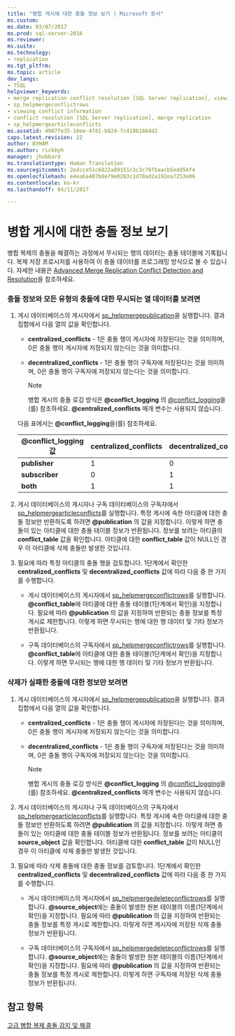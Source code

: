 ```yaml
---
title: "병합 게시에 대한 충돌 정보 보기 | Microsoft 문서"
ms.custom: 
ms.date: 03/07/2017
ms.prod: sql-server-2016
ms.reviewer: 
ms.suite: 
ms.technology:
- replication
ms.tgt_pltfrm: 
ms.topic: article
dev_langs:
- TSQL
helpviewer_keywords:
- merge replication conflict resolution [SQL Server replication], viewing conflicts
- sp_helpmergeconflictrows
- viewing conflict information
- conflict resolution [SQL Server replication], merge replication
- sp_helpmergearticleconflicts
ms.assetid: 4907fe35-10ee-4f81-b924-fc419b1864d2
caps.latest.revision: 22
author: BYHAM
ms.author: rickbyh
manager: jhubbard
ms.translationtype: Human Translation
ms.sourcegitcommit: 2edcce51c6822a89151c3c3c76fbaacb5edd54f4
ms.openlocfilehash: e4ea6a407b8e79e0263c1d78ad2a192ea7253e06
ms.contentlocale: ko-kr
ms.lasthandoff: 04/11/2017

---
```

# <a name="view-conflict-information-for-merge-publications"></a>병합 게시에 대한 충돌 정보 보기
  병합 복제의 충돌을 해결하는 과정에서 무시되는 행의 데이터는 충돌 테이블에 기록됩니다. 복제 저장 프로시저를 사용하여 이 충돌 데이터를 프로그래밍 방식으로 볼 수 있습니다. 자세한 내용은 [Advanced Merge Replication Conflict Detection and Resolution](../../relational-databases/replication/merge/advanced-merge-replication-conflict-detection-and-resolution.md)을 참조하세요.  
  
### <a name="to-view-conflict-information-and-losing-row-data-for-all-types-of-conflicts"></a>충돌 정보와 모든 유형의 충돌에 대한 무시되는 열 데이터를 보려면  
  
1.  게시 데이터베이스의 게시자에서 [sp_helpmergepublication](../../relational-databases/system-stored-procedures/sp-helpmergepublication-transact-sql.md)을 실행합니다. 결과 집합에서 다음 열의 값을 확인합니다.  
  
    -   **centralized_conflicts** - 1은 충돌 행이 게시자에 저장된다는 것을 의미하며, 0은 충돌 행이 게시자에 저장되지 않는다는 것을 의미합니다.  
  
    -   **decentralized_conflicts** - 1은 충돌 행이 구독자에 저장된다는 것을 의미하며, 0은 충돌 행이 구독자에 저장되지 않는다는 것을 의미합니다.  
  
        > [!NOTE]  
        >  병합 게시의 충돌 로깅 방식은 **@conflict_logging** 의 [@conflict_logging](../../relational-databases/system-stored-procedures/sp-addmergepublication-transact-sql.md)을(를) 참조하세요. **@centralized_conflicts** 매개 변수는 사용되지 않습니다.  
  
     다음 표에서는 **@conflict_logging**을(를) 참조하세요.  
  
    |@conflict_logging 값|centralized_conflicts|decentralized_conflicts|  
    |------------------------------|----------------------------|------------------------------|  
    |**publisher**|1|0|  
    |**subscriber**|0|1|  
    |**both**|1|1|  
  
2.  게시 데이터베이스의 게시자나 구독 데이터베이스의 구독자에서 [sp_helpmergearticleconflicts](../../relational-databases/system-stored-procedures/sp-helpmergearticleconflicts-transact-sql.md)를 실행합니다. 특정 게시에 속한 아티클에 대한 충돌 정보만 반환하도록 하려면 **@publication** 의 값을 지정합니다. 이렇게 하면 충돌이 있는 아티클에 대한 충돌 테이블 정보가 반환됩니다. 정보를 보려는 아티클의 **conflict_table** 값을 확인합니다. 아티클에 대한 **conflict_table** 값이 NULL인 경우 이 아티클에 삭제 충돌만 발생한 것입니다.  
  
3.  필요에 따라 특정 아티클의 충돌 행을 검토합니다. 1단계에서 확인한 **centralized_conflicts** 및 **decentralized_conflicts** 값에 따라 다음 중 한 가지를 수행합니다.  
  
    -   게시 데이터베이스의 게시자에서 [sp_helpmergeconflictrows](../../relational-databases/system-stored-procedures/sp-helpmergeconflictrows-transact-sql.md)를 실행합니다. **@conflict_table**에 아티클에 대한 충돌 테이블(1단계에서 확인)을 지정합니다. 필요에 따라 **@publication** 의 값을 지정하여 반환되는 충돌 정보를 특정 게시로 제한합니다. 이렇게 하면 무시되는 행에 대한 행 데이터 및 기타 정보가 반환됩니다.  
  
    -   구독 데이터베이스의 구독자에서 [sp_helpmergeconflictrows](../../relational-databases/system-stored-procedures/sp-helpmergeconflictrows-transact-sql.md)를 실행합니다. **@conflict_table**에 아티클에 대한 충돌 테이블(1단계에서 확인)을 지정합니다. 이렇게 하면 무시되는 행에 대한 행 데이터 및 기타 정보가 반환됩니다.  
  
### <a name="to-view-information-only-on-conflicts-where-the-delete-failed"></a>삭제가 실패한 충돌에 대한 정보만 보려면  
  
1.  게시 데이터베이스의 게시자에서 [sp_helpmergepublication](../../relational-databases/system-stored-procedures/sp-helpmergepublication-transact-sql.md)을 실행합니다. 결과 집합에서 다음 열의 값을 확인합니다.  
  
    -   **centralized_conflicts** - 1은 충돌 행이 게시자에 저장된다는 것을 의미하며, 0은 충돌 행이 게시자에 저장되지 않는다는 것을 의미합니다.  
  
    -   **decentralized_conflicts** - 1은 충돌 행이 구독자에 저장된다는 것을 의미하며, 0은 충돌 행이 구독자에 저장되지 않는다는 것을 의미합니다.  
  
        > [!NOTE]  
        >  병합 게시의 충돌 로깅 방식은 **@conflict_logging** 의 [@conflict_logging](../../relational-databases/system-stored-procedures/sp-addmergepublication-transact-sql.md)을(를) 참조하세요. **@centralized_conflicts** 매개 변수는 사용되지 않습니다.  
  
2.  게시 데이터베이스의 게시자나 구독 데이터베이스의 구독자에서 [sp_helpmergearticleconflicts](../../relational-databases/system-stored-procedures/sp-helpmergearticleconflicts-transact-sql.md)를 실행합니다. 특정 게시에 속한 아티클에 대한 충돌 정보만 반환하도록 하려면 **@publication** 의 값을 지정합니다. 이렇게 하면 충돌이 있는 아티클에 대한 충돌 테이블 정보가 반환됩니다. 정보를 보려는 아티클의 **source_object** 값을 확인합니다. 아티클에 대한 **conflict_table** 값이 NULL인 경우 이 아티클에 삭제 충돌만 발생한 것입니다.  
  
3.  필요에 따라 삭제 충돌에 대한 충돌 정보를 검토합니다. 1단계에서 확인한 **centralized_conflicts** 및 **decentralized_conflicts** 값에 따라 다음 중 한 가지를 수행합니다.  
  
    -   게시 데이터베이스의 게시자에서 [sp_helpmergedeleteconflictrows](../../relational-databases/system-stored-procedures/sp-helpmergedeleteconflictrows-transact-sql.md)를 실행합니다. **@source_object**에는 충돌이 발생한 원본 테이블의 이름(1단계에서 확인)을 지정합니다. 필요에 따라 **@publication** 의 값을 지정하여 반환되는 충돌 정보를 특정 게시로 제한합니다. 이렇게 하면 게시자에 저장된 삭제 충돌 정보가 반환됩니다.  
  
    -   구독 데이터베이스의 구독자에서 [sp_helpmergedeleteconflictrows](../../relational-databases/system-stored-procedures/sp-helpmergedeleteconflictrows-transact-sql.md)를 실행합니다. **@source_object**에는 충돌이 발생한 원본 테이블의 이름(1단계에서 확인)을 지정합니다. 필요에 따라 **@publication** 의 값을 지정하여 반환되는 충돌 정보를 특정 게시로 제한합니다. 이렇게 하면 구독자에 저장된 삭제 충돌 정보가 반환됩니다.  
  
## <a name="see-also"></a>참고 항목  
 [고급 병합 복제 충돌 감지 및 해결](../../relational-databases/replication/merge/advanced-merge-replication-conflict-detection-and-resolution.md)  
  
  
